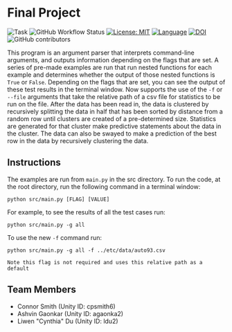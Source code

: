 # Final Project

![Task](https://img.shields.io/badge/Task-FinalProject-blue.svg)
![GitHub Workflow Status](https://img.shields.io/github/actions/workflow/status/ConnorS1110/csc591-ase-final-project/test.yml?label=Tests&logo=github)
[![License: MIT](https://img.shields.io/badge/License-MIT-yellow.svg)](https://opensource.org/licenses/MIT)
[![Language](https://img.shields.io/github/languages/top/ConnorS1110/csc591-ase-final-project.svg)](https://github.com/ConnorS1110/csc591-ase-final-project)
[![DOI](https://zenodo.org/badge/607756153.svg)](https://zenodo.org/badge/latestdoi/607756153)
![GitHub contributors](https://img.shields.io/github/contributors/ConnorS1110/csc591-ase-final-project?label=Contributors&logo=github)

This program is an argument parser that interprets command-line arguments, and outputs information depending on the flags that are set. A series of pre-made examples are run that run nested functions for each example and determines whether the output of those nested functions is `True` or `False`. Depending on the flags that are set, you can see the output of these test results in the terminal window. Now supports the use of the `-f` or `--file` arguments that take the relative path of a csv file for statistics to be run on the file. After the data has been read in, the data is clustered by recursively splitting the data in half that has been sorted by distance from a random row until clusters are created of a pre-determined size. Statistics are generated for that cluster make predictive statements about the data in the cluster. The data can also be swayed to make a prediction of the best row in the data by recursively clustering the data.

## Instructions

The examples are run from `main.py` in the src directory. To run the code, at the root directory, run the following command in a terminal window:

```
python src/main.py [FLAG] [VALUE]
```

For example, to see the results of all the test cases run:

```
python src/main.py -g all
```

To use the new `-f` command run:

```
python src/main.py -g all -f ../etc/data/auto93.csv
```
`Note this flag is not required and uses this relative path as a default`

## Team Members

- Connor Smith (Unity ID: cpsmith6)
- Ashvin Gaonkar (Unity ID: agaonka2)
- Liwen "Cynthia" Du (Unity ID: ldu2)

